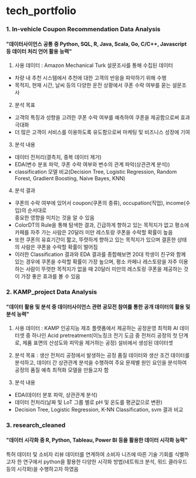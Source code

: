 # tech_portfolio


### 1. In-vehicle Coupon Recommendation Data Analysis

#### "데이터사이언스 공통 중 Python, SQL, R, Java, Scala, Go, C/C++, Javascript 등 데이터 처리 언어 활용 능력"

1) 사용 데이터 : Amazon Mechanical Turk 설문조사를 통해 수집된 데이터
  - 차량 내 추천 시스템에서 추천에 대한 고객의 반응을 파악하기 위해 수행
  - 목적지, 현재 시간, 날씨 등의 다양한 운전 상황에서 쿠폰 수락 여부를 묻는 설문조사

2) 분석 목표
  - 고객의 특징과 성향을 고려한 쿠폰 수락 여부를 예측하여 쿠폰을 제공함으로써 효과 극대화
  - 더 많은 고객이 서비스를 이용하도록 유도함으로써 마케팅 및 비즈니스 성장에 기여

3) 분석 내용
  - 데이터 전처리(결측치, 중복 데이터 제거)
  - EDA(변수 분포 파악, 쿠폰 수락 여부와 변수의 관계 파악(상관관계 분석))
  - classification 모델 비교(Decision Tree, Logistic Regression, Random Forest, Gradient Boosting, Naive Bayes, KNN)

4) 분석 결과
  - 쿠폰의 수락 여부에 있어서 coupon(쿠폰의 종류), occupation(직업), income(수입)의 순서대로  
중요한 영향을 미치는 것을 알 수 있음
  - ColorDT의 Rule을 통해 탐색한 결과, 긴급하게 향하고 있는 목적지가 없고 평소에 카페를 자주 가는 사람은 20달러 미만 레스토랑 쿠폰을 수락할 확률이 높음
  - 또한 쿠폰의 유효기간이 짧고, 뚜렷하게 향하고 있는 목적지가 있으며 결혼한 상태의 사람은 쿠폰을 수락할 확률이 떨어짐
  - 이러한 Classification 결과와 EDA 결과를 종합해보면 20대 학생이 친구와 함께 있는 경우에 쿠폰을 수락할 확률이 가장 높으며, 평소 카페나 레스토랑을 자주 이용하는 사람이 뚜렷한 목적지가 없을 때 20달러 미만의 레스토랑 쿠폰을 제공하는 것이 가장 좋은 효과를 볼 수 있음




### 2. KAMP_project Data Analysis

#### "데이터 활용 및 분석 중 데이터사이언스 관련 공모전 참여를 통한 공개 데이터의 활용 및 분석 능력"

1) 사용 데이터 : KAMP 인공지능 제조 플랫폼에서 제공하는 공정운영 최적화 AI 데이터셋 중 하나인 Acid pretreatment(이노징크 전기 도금 중 전처리 공정의 첫 단계로, 제품 표면의 산성도와 피막을 제거하는 공정) 설비에서 생성된 데이터셋

2) 분석 목표 : 생산 전처리 공정에서 발생하는 공정 품질 데이터와 생산 조건 데이터를 분석하고, 데이터 간 상관관계 분석을 수행하여 주요 문제별 원인 요인을 분석하여 공정의 품질 예측 최적화 모델을 만들고자 함

3) 분석 내용
  - EDA(데이터 분포 파악, 상관관계 분석)
  - 데이터 전처리(날짜 및 LoT 그룹 별로 pH 및 온도를 평균값으로 변환)
  - Decision Tree, Logistic Regression, K-NN Classification, svm 결과 비교




### 3. research_cleaned

#### "데이터 시각화 중 R, Python, Tableau, Power BI 등을 활용한 데이터 시각화 능력"

특허 데이터 및 소비자 리뷰 데이터를 연계하여 소비자 니즈에 따른 기술 기회를 식별하고자 한 연구에서 python을 활용한 다양한 시각화 방법(네트워크 분석, 워드 클라우드 등의 시각화)을 수행하고자 하였음  
